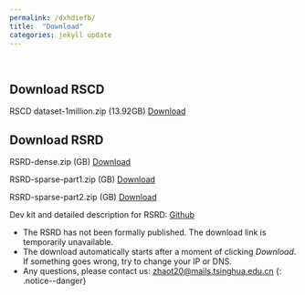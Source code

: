 ```yaml
---
permalink: /dxhdiefb/
title:  "Download"
categories: jekyll update
---
```

<br>

## Download RSCD

RSCD dataset-1million.zip (13.92GB) [Download](https://figshare.com/ndownloader/files/36625041) 

## Download RSRD

RSRD-dense.zip (GB) [Download]()

RSRD-sparse-part1.zip (GB) [Download]()

RSRD-sparse-part2.zip (GB) [Download]()

Dev kit and detailed description for RSRD: [Github](https://github.com/ztsrxh/RSRD_dev_kit)

- The RSRD has not been formally published. The download link is temporarily unavailable. 
- The download automatically starts after a moment of clicking *Download*. If something goes wrong, try to change your IP or DNS.
- Any questions, please contact us: zhaot20@mails.tsinghua.edu.cn
{: .notice--danger}







